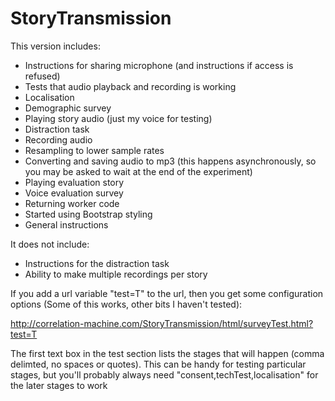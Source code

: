 # StoryTransmission

This version includes:

-  Instructions for sharing microphone (and instructions if access is refused)
-  Tests that audio playback and recording is working 
-  Localisation
-  Demographic survey
-  Playing story audio (just my voice for testing)
-  Distraction task
-  Recording audio 
-  Resampling to lower sample rates
-  Converting and saving audio to mp3 (this happens asynchronously, so you may be asked to wait at the end of the experiment)
-  Playing evaluation story
-  Voice evaluation survey
-  Returning worker code
-  Started using Bootstrap styling
-  General instructions

It does not include:

-  Instructions for the distraction task
-  Ability to make multiple recordings per story

If you add a url variable "test=T" to the url, then you get some configuration options (Some of this works, other bits I haven't tested):

http://correlation-machine.com/StoryTransmission/html/surveyTest.html?test=T

The first text box in the test section lists the stages that will happen (comma delimted, no spaces or quotes).  This can be handy for testing particular stages, but you'll probably always need "consent,techTest,localisation" for the later stages to work
